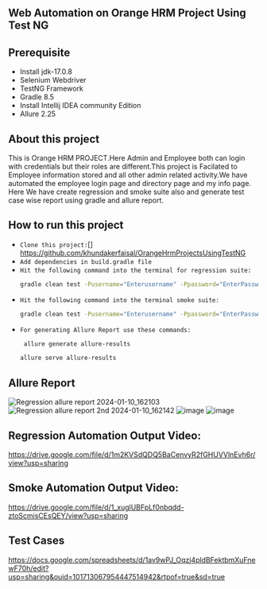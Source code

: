 ## Web Automation on Orange HRM Project Using Test NG
## Prerequisite
- Install jdk-17.0.8
- Selenium Webdriver
- TestNG Framework
- Gradle 8.5
- Install Intellij IDEA community Edition
- Allure 2.25
## About this project
This is Orange HRM PROJECT.Here Admin and Employee both can login with credentials but their roles are different.This project is Facilated to 
Employee information stored and all other admin related activity.We have automated the employee login page and directory page and my info page.
Here We have create regression and smoke suite also and generate test case wise report using gradle and allure report.

## How to run this project
- ```Clone this project:```[] https://github.com/khundakerfaisal/OrangeHrmProjectsUsingTestNG
- ```Add dependencies in build.gradle file```
- ```Hit the following command into the terminal for regression suite:```
  ```bash
  gradle clean test -Pusername="Enterusername" -Ppassword="EnterPassword" -PsuiteName="regresion.xml" 
- ```Hit the following command into the terminal smoke suite:```
  ```bash
  gradle clean test -Pusername="Enterusername" -Ppassword="EnterPassword" -PsuiteName="smoke.xml"
- ```For generating Allure Report use these commands:```
  ```bash
   allure generate allure-results
  ```
   ```bash
   allure serve allure-results
  
## Allure Report 

![Regression allure report 2024-01-10_162103](https://github.com/khundakerfaisal/OrangeHrmProjectsUsingTestNG/assets/44666800/188ccaa3-3a64-4b53-a7cf-3ff32573e55b)
![Regression allure report 2nd 2024-01-10_162142](https://github.com/khundakerfaisal/OrangeHrmProjectsUsingTestNG/assets/44666800/41ab176c-812d-4be2-af07-223bfe7a601b)
![image](https://github.com/khundakerfaisal/OrangeHrmProjectsUsingTestNG/assets/44666800/6f4dfa0b-6355-448a-82ed-82314f58a4a9)
![image](https://github.com/khundakerfaisal/OrangeHrmProjectsUsingTestNG/assets/44666800/8b96e5ae-5c2e-4776-94a0-b11ca18c861f)

## Regression Automation Output Video:
https://drive.google.com/file/d/1m2KVSdQDQ5BaCenvyR2fGHUVVlnEvh6r/view?usp=sharing

## Smoke Automation Output Video:
https://drive.google.com/file/d/1_xuglUBFpLf0nbqdd-ztoScmisCEsQEY/view?usp=sharing
## Test Cases
https://docs.google.com/spreadsheets/d/1av9wPJ_Oqzj4pldBFektbmXuFnewF70h/edit?usp=sharing&ouid=101713067954447514942&rtpof=true&sd=true
